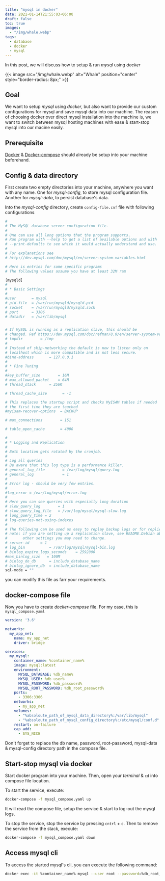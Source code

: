 ```yaml
---
title: "mysql in docker"
date: 2021-01-14T21:55:03+06:00
draft: false
toc: true
images:
  - "/img/whale.webp"
tags:
  - database
  - docker
  - mysql
---
```


In this post, we will discuss how to setup & run *mysql* using *docker*

{{< image src="/img/whale.webp" alt="Whale" position="center" style="border-radius: 8px;" >}}

## Goal
We want to setup *mysql* using *docker*, but also want to provide our custom configurations for mysql and save mysql data into our machine. 
The reason of choosing docker over direct mysql installation into the machine is, we want to switch between mysql hosting machines with ease & start-stop mysql into our macine easily.

## Prerequisite
[Docker](https://www.docker.com/) & [Docker-compose](https://docs.docker.com/compose/) should already be setup into your machine beforehand.

## Config & data directory
First create two empty directories into your machine, anywhere you want with any name.
One for *mysql-config*, to store mysql configuration file.
Another for *mysql-data*, to persist database's data.

Into the *mysql-config* directory, create `config-file.cnf` file with following configurations
```bash
#
# The MySQL database server configuration file.
#
# One can use all long options that the program supports.
# Run program with --help to get a list of available options and with
# --print-defaults to see which it would actually understand and use.
#
# For explanations see
# http://dev.mysql.com/doc/mysql/en/server-system-variables.html

# Here is entries for some specific programs
# The following values assume you have at least 32M ram

[mysqld]
#
# * Basic Settings
#
#user		= mysql
# pid-file	= /var/run/mysqld/mysqld.pid
# socket	= /var/run/mysqld/mysqld.sock
# port		= 3306
# datadir	= /var/lib/mysql


# If MySQL is running as a replication slave, this should be
# changed. Ref https://dev.mysql.com/doc/refman/8.0/en/server-system-variables.html#sysvar_tmpdir
# tmpdir		= /tmp
#
# Instead of skip-networking the default is now to listen only on
# localhost which is more compatible and is not less secure.
#bind-address		= 127.0.0.1
#
# * Fine Tuning
#
#key_buffer_size		= 16M
# max_allowed_packet	= 64M
# thread_stack		= 256K

# thread_cache_size       = -1

# This replaces the startup script and checks MyISAM tables if needed
# the first time they are touched
#myisam-recover-options  = BACKUP

# max_connections        = 151

# table_open_cache       = 4000

#
# * Logging and Replication
#
# Both location gets rotated by the cronjob.
#
# Log all queries
# Be aware that this log type is a performance killer.
# general_log_file        = /var/log/mysql/query.log
# general_log             = 1
#
# Error log - should be very few entries.
#
#log_error = /var/log/mysql/error.log
#
# Here you can see queries with especially long duration
# slow_query_log		= 1
# slow_query_log_file	= /var/log/mysql/mysql-slow.log
# long_query_time = 2
# log-queries-not-using-indexes
#
# The following can be used as easy to replay backup logs or for replication.
# note: if you are setting up a replication slave, see README.Debian about
#       other settings you may need to change.
# server-id		= 1
# log_bin			= /var/log/mysql/mysql-bin.log
# binlog_expire_logs_seconds	= 2592000
#max_binlog_size   = 100M
# binlog_do_db		= include_database_name
# binlog_ignore_db	= include_database_name
sql-mode = ""
```
you can modify this file as farr your requirements.

## docker-compose file
Now you have to create *docker-compose* file. For my case, this is `mysql_compose.yaml`
```yaml
version: '3.6'

networks:
  my_app_net:
    name: my_app_net
    driver: bridge

services:
  my_mysql:
    container_name: %container_name%
    image: mysql:latest
    environment:
      MYSQL_DATABASE: %db_name%
      MYSQL_USER: %db_user%
      MYSQL_PASSWORD: %db_password%
      MYSQL_ROOT_PASSWORD: %db_root_password%
    ports:
      - 3306:3306
    networks:
      - my_app_net
    volumes:
      - "%absoloute_path_of_mysql_data_directory%:/var/lib/mysql"
      - "%absoloute_path_of_mysql_config_directory%:/etc/mysql/conf.d"
    restart: on-failure
    cap_add:
      - SYS_NICE
```
Don't forget to replace the db name, password, root-password, mysql-data & mysql-config directory path in the compose file.

## Start-stop mysql via docker
Start docker program into your machine. Then, open your *terminal* & `cd` into compose file location.

To start the service, execute:
```bash
docker-compose -f mysql_compose.yaml up
```
It will read the compose file, setup the service & start to log-out the mysql logs.

To stop the service, stop the service by pressing `cntrl` + `c`.
Then to remove the service from the stack, execute:
```bash
docker-compose -f mysql_compose.yaml down
```

## Access mysql cli
To access the started mysql's cli, you can execute the following command:
```bash
docker exec -it %container_name% mysql --user root --password=%db_root_password%
```